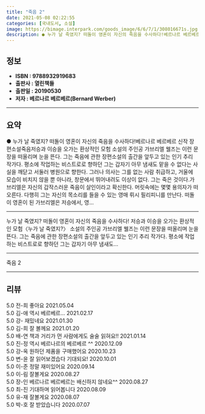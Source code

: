 ```yaml
---
title: "죽음 2"
date: 2021-05-08 02:22:55
categories: [국내도서, 소설]
image: https://bimage.interpark.com/goods_image/6/6/7/1/308016671s.jpg
description: ● 누가 날 죽였지? 떠돌이 영혼이 자신의 죽음을 수사하다!베르나르 베르베르 신작 장편소설죽음저승과 이승을 오가는 환상적인 모험 소설의 주인공 가브리엘 웰즈는 이런 문장을 떠올리며 눈을 뜬다. 그는 죽음에 관한 장편소설의 출간을 앞두고 있는 인기 추리 작가다. 평소에 작업하는 비스트로
---
```


## **정보**

- **ISBN : 9788932919683**
- **출판사 : 열린책들**
- **출판일 : 20190530**
- **저자 : 베르나르 베르베르(Bernard Werber)**

------



## **요약**

●  누가 날 죽였지? 떠돌이 영혼이 자신의 죽음을 수사하다!베르나르 베르베르 신작 장편소설죽음저승과 이승을 오가는 환상적인 모험 소설의 주인공 가브리엘 웰즈는 이런 문장을 떠올리며 눈을 뜬다. 그는 죽음에 관한 장편소설의 출간을 앞두고 있는 인기 추리 작가다. 평소에 작업하는 비스트로로 향하던 그는 갑자기 아무 냄새도 맡을 수 없다는 사실을 깨닫고 서둘러 병원으로 향한다. 그러나 의사는 그를 없는 사람 취급하고, 거울에 모습이 비치지 않을 뿐 아니라, 창문에서 뛰어내려도 이상이 없다. 그는 죽은 것이다.가브리엘은 자신의 갑작스러운 죽음이 살인이라고 확신한다. 머릿속에는 몇몇 용의자가 떠오른다. 다행히 그는 자신의 목소리를 들을 수 있는 영매 뤼시 필리피니를 만난다. 떠돌이 영혼이 된 가브리엘은 저승에서, 영...

------

누가 날 죽였지? 떠돌이 영혼이 자신의 죽음을 수사하다!
저승과 이승을 오가는 환상적인 모험〈누가 날 죽였지?〉 소설의 주인공 가브리엘 웰즈는 이런 문장을 떠올리며 눈을 뜬다. 그는 죽음에 관한 장편소설의 출간을 앞두고 있는 인기 추리 작가다. 평소에 작업하는 비스트로로 향하던 그는 갑자기 아무 냄새도... 

------


죽음 2 

------


## **리뷰** 

5.0 전-희 좋아요 2021.05.04 <br/>5.0 김-애 역시 베르베르... 2021.02.17 <br/>5.0 강- 재밌네요 2021.01.30 <br/>5.0 김-희 잘 볼께요 2021.01.20 <br/>5.0 배-연 책과 거리가 먼 사람에게도 술술 읽혀요!! 2021.01.14 <br/>5.0 진-정 역시 베르나르의 베르베르 ^^ 2020.12.09 <br/>5.0 강-옥 원하던 제품을 구매했어요  2020.10.23 <br/>5.0 변-윤 잘 읽어보겠습다 기대되요!  2020.10.01 <br/>5.0 이-준 정말 재미있어요 2020.09.14 <br/>5.0 이-림 잘볼게요 2020.08.27 <br/>5.0 장-인 베르나르 베르베르는 배신하지 않네요^^ 2020.08.27 <br/>5.0 최-진 기대하며 읽어봅니다 2020.08.09 <br/>5.0 유-재 잘볼게요 2020.08.07 <br/>5.0 박-호 잘 받았습니다 2020.07.07 <br/>